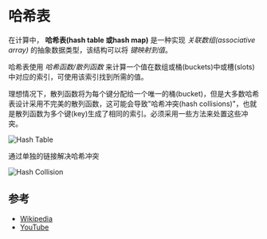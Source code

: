 # 哈希表

在计算中， **哈希表(hash table 或hash map)**  是一种实现 *关联数组(associative array)*
的抽象数据类型，该结构可以将 *键映射到值*。

哈希表使用 *哈希函数/散列函数* 来计算一个值在数组或桶(buckets)中或槽(slots)中对应的索引，可使用该索引找到所需的值。

理想情况下，散列函数将为每个键分配给一个唯一的桶(bucket)，但是大多数哈希表设计采用不完美的散列函数，这可能会导致"哈希冲突(hash collisions)"，也就是散列函数为多个键(key)生成了相同的索引。必须采用一些方法来处置这些冲突。


![Hash Table](https://upload.wikimedia.org/wikipedia/commons/7/7d/Hash_table_3_1_1_0_1_0_0_SP.svg)

通过单独的链接解决哈希冲突

![Hash Collision](https://upload.wikimedia.org/wikipedia/commons/d/d0/Hash_table_5_0_1_1_1_1_1_LL.svg)

## 参考

- [Wikipedia](https://en.wikipedia.org/wiki/Hash_table)
- [YouTube](https://www.youtube.com/watch?v=shs0KM3wKv8&index=4&list=PLLXdhg_r2hKA7DPDsunoDZ-Z769jWn4R8)
